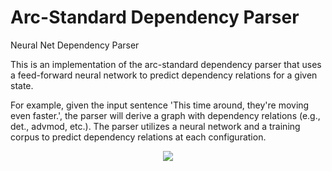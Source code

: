 # Arc-Standard Dependency Parser
Neural Net Dependency Parser


This is an implementation of the arc-standard dependency parser that uses a feed-forward neural network to predict dependency relations for a given state.

For example, given the input sentence 'This time around, they're moving even faster.', the parser will derive a graph with dependency relations (e.g., det., advmod, etc.). The parser utilizes a neural network and a training corpus to predict dependency relations at each configuration.

<p align="center">
  <img src="https://nlp.stanford.edu/software/nndep-example.png">
</p>
